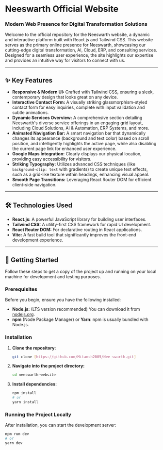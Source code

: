 # Neeswarth Official Website

### Modern Web Presence for Digital Transformation Solutions

Welcome to the official repository for the Neeswarth website, a dynamic and interactive platform built with React.js and Tailwind CSS. This website serves as the primary online presence for Neeswarth, showcasing our cutting-edge digital transformation, AI, Cloud, ERP, and consulting services. Designed for a seamless user experience, the site highlights our expertise and provides an intuitive way for visitors to connect with us.

---

## ✨ Key Features

* **Responsive & Modern UI:** Crafted with Tailwind CSS, ensuring a sleek, contemporary design that looks great on any device.
* **Interactive Contact Form:** A visually striking glassmorphism-styled contact form for easy inquiries, complete with input validation and subtle animations.
* **Dynamic Services Overview:** A comprehensive section detailing Neeswarth's diverse service offerings in an engaging grid layout, including Cloud Solutions, AI & Automation, ERP Systems, and more.
* **Animated Navigation Bar:** A smart navigation bar that dynamically changes its appearance (background and text color) based on scroll position, and intelligently highlights the active page, while also disabling the current page link for enhanced user experience.
* **Google Maps Integration:** Clearly displays our physical location, providing easy accessibility for visitors.
* **Striking Typography:** Utilizes advanced CSS techniques (like `background-clip: text` with gradients) to create unique text effects, such as a grid-like texture within headings, enhancing visual appeal.
* **Smooth Page Transitions:** Leveraging React Router DOM for efficient client-side navigation.

---

## 🛠️ Technologies Used

* **React.js:** A powerful JavaScript library for building user interfaces.
* **Tailwind CSS:** A utility-first CSS framework for rapid UI development.
* **React Router DOM:** For declarative routing in React applications.
* **Vite:** A fast build tool that significantly improves the front-end development experience.

---

## 🚀 Getting Started

Follow these steps to get a copy of the project up and running on your local machine for development and testing purposes.

### Prerequisites

Before you begin, ensure you have the following installed:

* **Node.js:** (LTS version recommended) You can download it from [nodejs.org](https://nodejs.org/).
* **npm** (Node Package Manager) or **Yarn**: npm is usually bundled with Node.js.

### Installation

1.  **Clone the repository:**
    ```bash
    git clone [https://github.com/Mitansh2005/Nee-swarth.git]
    ```
2.  **Navigate into the project directory:**
    ```bash
    cd neeswarth-website
    ```
3.  **Install dependencies:**
    ```bash
    npm install
    # or
    yarn install
    ```

### Running the Project Locally

After installation, you can start the development server:

```bash
npm run dev
# or
yarn dev
